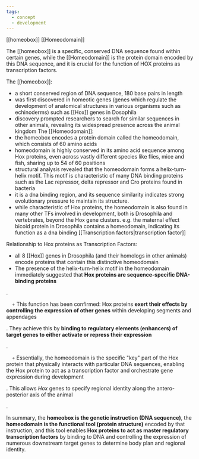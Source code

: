 ```yaml
---
tags:
  - concept
  - development
---
```

[[homeobox]]
[[Homeodomain]]


The [[homeobox]] is a specific, conserved DNA sequence found within certain genes, while the [[Homeodomain]] is the protein domain encoded by this DNA sequence, and it is crucial for the function of HOX proteins as transcription factors.

The [[homeobox]]:
- a short conserved region of DNA sequence, 180 base pairs in length
- was first discovered in homeotic genes (genes which regulate the development of anatomical structures in various organisms such as echinoderms) such as [[Hox]] genes in Dosophila 
- discovery prompted researchers to search for similar sequences in other animals, revealing its widespread presence across the animal kingdom
The [[Homeodomain]]:
- the homeobox encodes a protein domain called the homeodomain, which consists of 60 amino acids
- homeodomain is highly conserved in its amino acid sequence among Hox proteins, even across vastly different species like flies, mice and fish, sharing up to 54 of 60 positions
- structural analysis revealed that the homeodomain forms a helix-turn-helix motif. This motif is characteristic of many DNA binding proteins such as the Lac repressor, delta repressor and Cro proteins found in bacteria
- it is a dna binding region, and its sequence similarity indicates strong evolutionary pressure to maintain its structure.
- while characteristic of Hox proteins, the homeodomain is also found in many other TFs involved in development, both is Drosophila and vertebrates, beyond the Hox gene clusters. e.g. the maternal effect bicoid protein in Drosophila contains a homeodomain, indicating its function as a dna binding [[Transcription factors|transcription factor]]

Relationship to Hox proteins as Transcription Factors:
- all 8 [[Hox]] genes in Drosophila (and their homologs in other animals) encode proteins that contain this distinctive homeodomain
- The presence of the helix-turn-helix motif in the homeodomain immediately suggested that **Hox proteins are sequence-specific DNA-binding proteins**

.

    ◦ This function has been confirmed: Hox proteins **exert their effects by controlling the expression of other genes** within developing segments and appendages

. They achieve this by **binding to regulatory elements (enhancers) of target genes to either activate or repress their expression**

.

    ◦ Essentially, the homeodomain is the specific "key" part of the Hox protein that physically interacts with particular DNA sequences, enabling the Hox protein to act as a transcription factor and orchestrate gene expression during development

. This allows _Hox_ genes to specify regional identity along the antero-posterior axis of the animal

.

In summary, the **homeobox is the genetic instruction (DNA sequence)**, the **homeodomain is the functional tool (protein structure)** encoded by that instruction, and this tool enables **Hox proteins to act as master regulatory transcription factors** by binding to DNA and controlling the expression of numerous downstream target genes to determine body plan and regional identity.